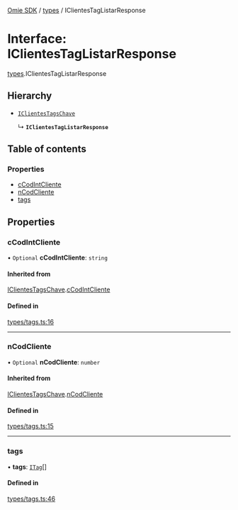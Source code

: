 [Omie SDK](../README.md) / [types](../modules/types.md) / IClientesTagListarResponse

# Interface: IClientesTagListarResponse

[types](../modules/types.md).IClientesTagListarResponse

## Hierarchy

- [`IClientesTagsChave`](types.IClientesTagsChave.md)

  ↳ **`IClientesTagListarResponse`**

## Table of contents

### Properties

- [cCodIntCliente](types.IClientesTagListarResponse.md#ccodintcliente)
- [nCodCliente](types.IClientesTagListarResponse.md#ncodcliente)
- [tags](types.IClientesTagListarResponse.md#tags)

## Properties

### cCodIntCliente

• `Optional` **cCodIntCliente**: `string`

#### Inherited from

[IClientesTagsChave](types.IClientesTagsChave.md).[cCodIntCliente](types.IClientesTagsChave.md#ccodintcliente)

#### Defined in

[types/tags.ts:16](https://github.com/lucas-bogos/omie-sdk/blob/f0ca102/src/types/tags.ts#L16)

___

### nCodCliente

• `Optional` **nCodCliente**: `number`

#### Inherited from

[IClientesTagsChave](types.IClientesTagsChave.md).[nCodCliente](types.IClientesTagsChave.md#ncodcliente)

#### Defined in

[types/tags.ts:15](https://github.com/lucas-bogos/omie-sdk/blob/f0ca102/src/types/tags.ts#L15)

___

### tags

• **tags**: [`ITag`](types.ITag.md)[]

#### Defined in

[types/tags.ts:46](https://github.com/lucas-bogos/omie-sdk/blob/f0ca102/src/types/tags.ts#L46)
